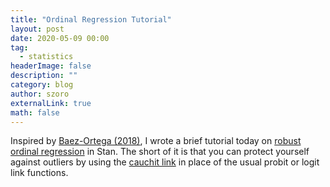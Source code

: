 ```yaml
---
title: "Ordinal Regression Tutorial"
layout: post
date: 2020-05-09 00:00
tag:
  - statistics
headerImage: false
description: ""
category: blog
author: szoro
externalLink: true
math: false
---
```


Inspired by [Baez-Ortega (2018)](https://baezortega.github.io/2018/05/28/robust-correlation/), I wrote a brief tutorial today on [robust ordinal regression](https://github.com/nivlab/stan-examples/blob/master/Ordinal/tutorial.ipynb) in Stan. The short of it is that you can protect yourself against outliers by using the [cauchit link](https://digitalcommons.wayne.edu/jmasm/vol18/iss1/20/) in place of the usual probit or logit link functions. 
